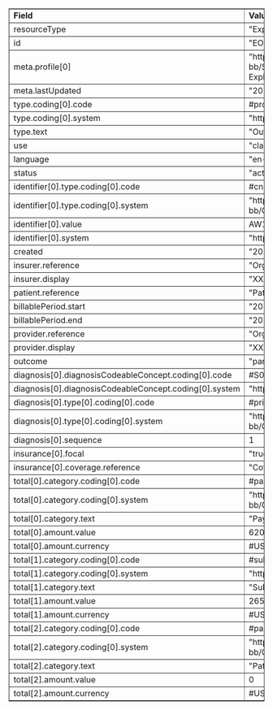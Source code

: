 <table border="1"><tr><td><b>Field</b></td><td><b>Value</b></td></tr>
<tr><td>resourceType</td><td>
"ExplanationOfBenefit"
</td></tr>
<tr><td>id</td><td>
"EOBProfessional1"
</td></tr>
<tr><td>meta.profile[0]</td><td>"http://hl7.org/fhir/us/carin-bb/StructureDefinition/CARIN-BB-ExplanationOfBenefit-Professional-NonClinician"</td></tr>
<tr><td>meta.lastUpdated</td><td>
"2019-12-12T09:14:11+00:00"
</td></tr>
<tr><td>type.coding[0].code</td><td>
#professional
</td></tr>
<tr><td>type.coding[0].system</td><td>
"http://terminology.hl7.org/CodeSystem/claim-type"
</td></tr>
<tr><td>type.text</td><td>
"Outpatient Facility"
</td></tr>
<tr><td>use</td><td>
"claim"
</td></tr>
<tr><td>language</td><td>
"en-US"
</td></tr>
<tr><td>status</td><td>
"active"
</td></tr>
<tr><td>identifier[0].type.coding[0].code</td><td>
#cn
</td></tr>
<tr><td>identifier[0].type.coding[0].system</td><td>
"http://hl7.org/fhir/us/carin-bb/CodeSystem/IdentifierTypeCS"
</td></tr>
<tr><td>identifier[0].value</td><td>
AW123412341234123412341234123413
</td></tr>
<tr><td>identifier[0].system</td><td>
"https://www.xxxplan.com/fhir/EOBIdentifier"
</td></tr>
<tr><td>created</td><td>
"2019-07-02T00:00:00+00:00"
</td></tr>
<tr><td>insurer.reference</td><td>
"Organization/OrganizationPayer1"
</td></tr>
<tr><td>insurer.display</td><td>
"XXX Health Plan"
</td></tr>
<tr><td>patient.reference</td><td>
"Patient/Patient1"
</td></tr>
<tr><td>billablePeriod.start</td><td>
"2019-01-01T00:00:00+00:00"
</td></tr>
<tr><td>billablePeriod.end</td><td>
"2019-10-31T00:00:00+00:00"
</td></tr>
<tr><td>provider.reference</td><td>
"Organization/OrganizationProvider1"
</td></tr>
<tr><td>provider.display</td><td>
"XXX Health Plan"
</td></tr>
<tr><td>outcome</td><td>
"partial"
</td></tr>
<tr><td>diagnosis[0].diagnosisCodeableConcept.coding[0].code</td><td>
#S06.0x1A
</td></tr>
<tr><td>diagnosis[0].diagnosisCodeableConcept.coding[0].system</td><td>
"http://hl7.org/fhir/sid/icd-10-cm"
</td></tr>
<tr><td>diagnosis[0].type[0].coding[0].code</td><td>
#principal
</td></tr>
<tr><td>diagnosis[0].type[0].coding[0].system</td><td>
"http://hl7.org/fhir/us/carin-bb/CodeSystem/C4BBClaimDiagnosisType"
</td></tr>
<tr><td>diagnosis[0].sequence</td><td>
1
</td></tr>
<tr><td>insurance[0].focal</td><td>
"true"
</td></tr>
<tr><td>insurance[0].coverage.reference</td><td>
"Coverage/Coverage1"
</td></tr>
<tr><td>total[0].category.coding[0].code</td><td>
#paidtoprovider
</td></tr>
<tr><td>total[0].category.coding[0].system</td><td>
"http://hl7.org/fhir/us/carin-bb/CodeSystem/C4BBAdjudicationCS"
</td></tr>
<tr><td>total[0].category.text</td><td>
"Payment Amount"
</td></tr>
<tr><td>total[0].amount.value</td><td>
620
</td></tr>
<tr><td>total[0].amount.currency</td><td>
#USD
</td></tr>
<tr><td>total[1].category.coding[0].code</td><td>
#submitted
</td></tr>
<tr><td>total[1].category.coding[0].system</td><td>
"http://terminology.hl7.org/CodeSystem/adjudication"
</td></tr>
<tr><td>total[1].category.text</td><td>
"Submitted Amount"
</td></tr>
<tr><td>total[1].amount.value</td><td>
2650
</td></tr>
<tr><td>total[1].amount.currency</td><td>
#USD
</td></tr>
<tr><td>total[2].category.coding[0].code</td><td>
#paidbypatient
</td></tr>
<tr><td>total[2].category.coding[0].system</td><td>
"http://hl7.org/fhir/us/carin-bb/CodeSystem/C4BBAdjudicationCS"
</td></tr>
<tr><td>total[2].category.text</td><td>
"Patient Pay Amount"
</td></tr>
<tr><td>total[2].amount.value</td><td>
0
</td></tr>
<tr><td>total[2].amount.currency</td><td>
#USD
</td></tr>
</table>

